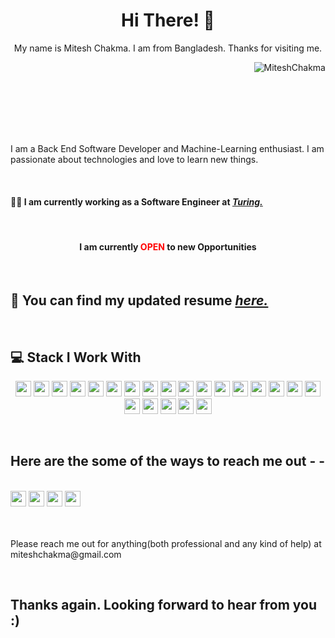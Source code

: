 

<h1 align="center">Hi There! 👋 </h1>

<bold><p align="center">My name is Mitesh Chakma. I am from Bangladesh. Thanks for visiting me. </p> 
<p align="right"> <img src="https://komarev.com/ghpvc/?username=MiteshChakma" alt="MiteshChakma" /> </p></bold>

<br>
<br>
<br>
<br>
<br>

<p>
I am a Back End Software Developer and Machine-Learning enthusiast. 
I am passionate about technologies and love to learn new things.</p> 

<br>




<h4> 🧑‍💼 I am currently working as a Software Engineer at <bold><i><a href="https://www.turing.com/">Turing. </a></i></bold></h4> 
<br>

<h4><p align="center"> I am currently <b style="color:red;"> OPEN</b> to new Opportunities</p></h4>
<br>


<h2> 📝 You can find my updated resume <i><a href="https://drive.google.com/file/d/1IoWoVEoKrETnVK9twsE7DEPAG_tEr_i0/view?usp=sharing">here.</a></i></h2> 

<br>
<h2> 💻 Stack I Work With </h2>


<p align="center">
<img src="https://img.shields.io/badge/python-3776AB.svg?&style=for-the-badge&logo=python&logoColor=white" height="25"/>
<img src="https://img.shields.io/badge/Python-3776AB?style=for-the-badge&logo=python&logoColor=white" height="25"/>
<img src="https://img.shields.io/badge/javascript-F7DF1E.svg?&style=for-the-badge&logo=javascript&logoColor=white" height="25"/>
<img src="https://img.shields.io/badge/firebase-FFCA28.svg?&style=for-the-badge&logo=firebase&logoColor=white" height="25"/>
<img src="https://img.shields.io/badge/mysql-4479A1.svg?&style=for-the-badge&logo=mysql&logoColor=white" height="25"/>
<img src="https://img.shields.io/badge/PostgreSQL-316192?style=for-the-badge&logo=postgresql&logoColor=white" height="25"/>	
<img src="https://img.shields.io/badge/xampp-FB7A24.svg?&style=for-the-badge&logo=xampp&logoColor=white" height="25"/>
<img src="https://img.shields.io/badge/jupyter-F3631D.svg?&style=for-the-badge&logo=jupyter&logoColor=white" height="25"/>
<img src="https://img.shields.io/badge/anaconda-42B029.svg?&style=for-the-badge&logo=anaconda&logoColor=white" height="25"/>
<img src="https://img.shields.io/badge/VS%20Code-007ACC.svg?&style=for-the-badge&logo=visual-studio-code&logoColor=white" height="25"/>
<img src="https://img.shields.io/badge/sublime-FF9800.svg?&style=for-the-badge&logo=sublime-text&logoColor=white" height="25"/>
<img src="https://img.shields.io/badge/Flask-000000.svg?&style=for-the-badge&logo=flask&logoColor=white" height="25"/>
<img src="https://img.shields.io/badge/latex-008080.svg?&style=for-the-badge&logo=latex&logoColor=white" height="25"/>
<img src="https://img.shields.io/badge/sqlite-7CBEE4.svg?&style=for-the-badge&logo=sqlite&logoColor=white" height="25"/>
<img src="https://img.shields.io/badge/Django-092D1F.svg?&style=for-the-badge&logo=Django&logoColor=white" height="25"/>
<img src="https://img.shields.io/badge/DJANGO-REST-ff1709?style=for-the-badge&logo=django&logoColor=white&color=ff1709&labelColor=gray" height="25"/>
<img src="https://img.shields.io/badge/Docker-2CA5E0?style=for-the-badge&logo=docker&logoColor=white" height="25"/>
<img src="https://img.shields.io/badge/Postman-FF6C37?style=for-the-badge&logo=Postman&logoColor=white" height="25"/>
<img src="https://img.shields.io/badge/Git-F05032?style=for-the-badge&logo=git&logoColor=white" height="25"/>
<img src="https://img.shields.io/badge/Nginx-009639?style=for-the-badge&logo=nginx&logoColor=white" height="25"/>
<img src="https://img.shields.io/badge/Amazon AWS-{232F3E}?style=for-the-badge&logo=amazonaws&logoColor=white" height="25"/>
<img src="https://img.shields.io/badge/Digital_Ocean-0080FF?style=for-the-badge&logo=DigitalOcean&logoColor=white" height="25"/>
</p> 
<br>
<h2> Here are the some of the ways to reach me out - -</h2>
<br>
<a href="https://www.linkedin.com/in/mitesh-chakma/"> <img src="https://img.shields.io/badge/LinkedIn-0077B5?style=for-the-badge&logo=linkedin&logoColor=white" height="25"/></a>
<a href="mailto:miteshchakma@gmail.com?subject=Mail from Github Link"><img src="https://img.shields.io/badge/Gmail-D14836?style=for-the-badge&logo=gmail&logoColor=white" height="25"/></a>
<a href="https://wa.me/8801673238021"><img src="https://img.shields.io/badge/WhatsApp-25D366?style=for-the-badge&logo=whatsapp&logoColor=white" height="25"/></a>
<a href="https://stackoverflow.com/users/3775790/mitesh"><img src="https://img.shields.io/badge/Stack_Overflow-FE7A16?style=for-the-badge&logo=stack-overflow&logoColor=white" height="25"/></a>

<br>
<br>
<br>
<p>Please reach me out for anything(both professional and any kind of help) at miteshchakma@gmail.com </p>
<br>
<h2> Thanks again. Looking forward to hear from you :) </h2>







